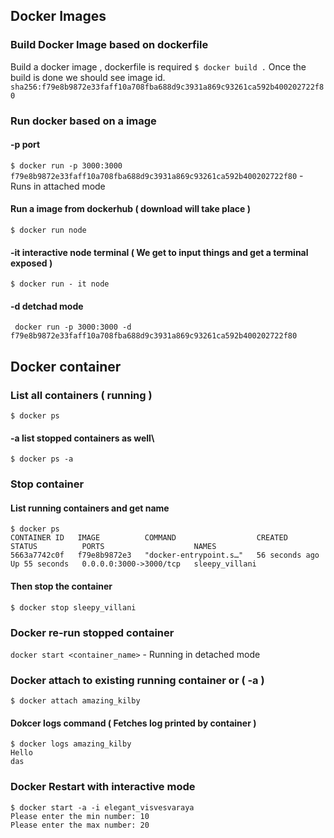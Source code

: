 ## Docker Images
### Build Docker Image based on dockerfile
Build a docker image , dockerfile is required
`$ docker build .`
Once the build is done we should see image id.
`sha256:f79e8b9872e33faff10a708fba688d9c3931a869c93261ca592b400202722f80`

### Run docker based on a image
#### -p port
`$ docker run -p 3000:3000 f79e8b9872e33faff10a708fba688d9c3931a869c93261ca592b400202722f80` - Runs in attached mode
#### Run a image from  dockerhub ( download will take place )
`$ docker run node`
#### -it interactive node terminal ( We get to input things and get a terminal exposed )
`$ docker run - it node`
#### -d detchad mode
` docker run -p 3000:3000 -d f79e8b9872e33faff10a708fba688d9c3931a869c93261ca592b400202722f80`

## Docker container
### List all containers ( running )
`$ docker ps`
#### -a list stopped containers as well\
`$ docker ps -a`
### Stop container
#### List running containers and get name
```
$ docker ps
CONTAINER ID   IMAGE          COMMAND                  CREATED          STATUS          PORTS                    NAMES
5663a7742c0f   f79e8b9872e3   "docker-entrypoint.s…"   56 seconds ago   Up 55 seconds   0.0.0.0:3000->3000/tcp   sleepy_villani

```
#### Then stop the container
`$ docker stop sleepy_villani`

### Docker re-run stopped container
`docker start <container_name>` - Running in detached mode

### Docker attach to existing running container or ( -a )
`$ docker attach amazing_kilby`


#### Dokcer logs command ( Fetches log printed by container )
```
$ docker logs amazing_kilby
Hello
das
```

### Docker Restart with interactive mode
```
$ docker start -a -i elegant_visvesvaraya
Please enter the min number: 10
Please enter the max number: 20
```




